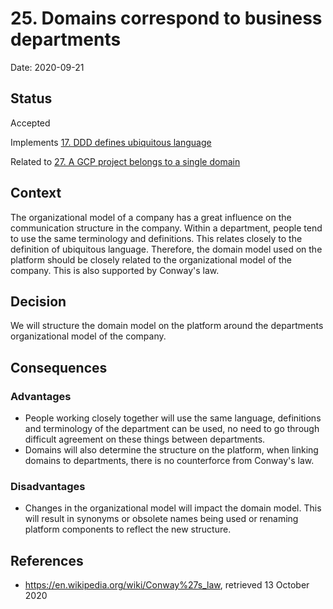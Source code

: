 # 25. Domains correspond to business departments

Date: 2020-09-21

## Status

Accepted

Implements [17. DDD defines ubiquitous language](0017-ddd-defines-ubiquitous-language.md)

Related to [27. A GCP project belongs to a single domain](0027-a-gcp-project-belongs-to-a-single-domain.md)

## Context

The organizational model of a company has a great influence on the communication structure in the company. Within a department, people tend to use the same terminology and definitions. This relates closely to the definition of ubiquitous language. Therefore, the domain model used on the platform should be closely related to the organizational model of the company. This is also supported by Conway's law.

## Decision

We will structure the domain model on the platform around the departments organizational model of the company.

## Consequences

### Advantages

* People working closely together will use the same language, definitions and terminology of the department can be used, no need to go through difficult agreement on these things between departments.
* Domains will also determine the structure on the platform, when linking domains to departments, there is no counterforce from Conway's law.

### Disadvantages

* Changes in the organizational model will impact the domain model. This will result in synonyms or obsolete names being used or renaming platform components to reflect the new structure.

## References

* https://en.wikipedia.org/wiki/Conway%27s_law, retrieved 13 October 2020
